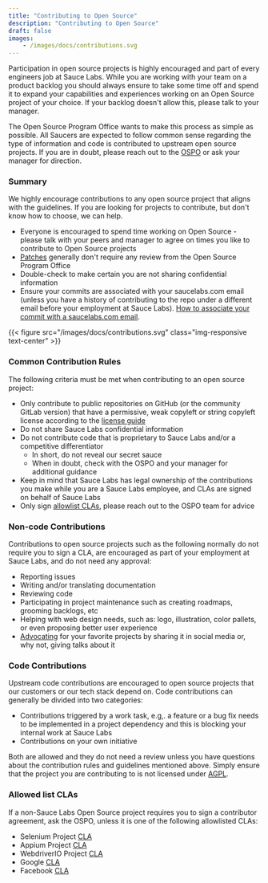 ```yaml
---
title: "Contributing to Open Source"
description: "Contributing to Open Source"
draft: false
images:
    - /images/docs/contributions.svg
---
```


Participation in open source projects is highly encouraged and part of every engineers job at Sauce Labs. While you are working with your team on a product backlog you should always ensure to take some time off and spend it to expand your capabilities and experiences working on an Open Source project of your choice. If your backlog doesn't allow this, please talk to your manager.

The Open Source Program Office wants to make this process as simple as possible. All Saucers are expected to follow common sense regarding the type of information and code is contributed to upstream open source projects. If you are in doubt, please reach out to the [OSPO](mailto:opensource@saucelabs.com) or ask your manager for direction.

### Summary

We highly encourage contributions to any open source project that aligns with the guidelines. If you are looking for projects to contribute, but don't know how to choose, we can help.

- Everyone is encouraged to spend time working on Open Source - please talk with your peers and manager to agree on times you like to contribute to Open Source projects
- [Patches](https://en.wikipedia.org/wiki/Patch_(computing)) generally don't require any review from the Open Source Program Office
- Double-check to make certain you are not sharing confidential information
- Ensure your commits are associated with your saucelabs.com email (unless you have a history of contributing to the repo under a different email before your employment at Sauce Labs). [How to associate your commit with a saucelabs.com email](https://help.github.com/articles/setting-your-email-in-git/).

{{< figure src="/images/docs/contributions.svg" class="img-responsive text-center" >}}

### Common Contribution Rules

The following criteria must be met when contributing to an open source project:

- Only contribute to public repositories on GitHub (or the community GitLab version) that have a permissive, weak copyleft or string copyleft license according to the [license guide](/docs/license-guide)
- Do not share Sauce Labs confidential information
- Do not contribute code that is proprietary to Sauce Labs and/or a competitive differentiator
  - In short, do not reveal our secret sauce
  - When in doubt, check with the OSPO and your manager for additional guidance
- Keep in mind that Sauce Labs has legal ownership of the contributions you make while you are a Sauce Labs employee, and CLAs are signed on behalf of Sauce Labs
- Only sign [allowlist CLAs](./#whitelisted-clas), please reach out to the OSPO team for advice

### Non-code Contributions

Contributions to open source projects such as the following normally do not require you to sign a CLA, are encouraged as part of your employment at Sauce Labs, and do not need any approval:

- Reporting issues
- Writing and/or translating documentation
- Reviewing code
- Participating in project maintenance such as creating roadmaps, grooming backlogs, etc
- Helping with web design needs, such as: logo, illustration, color pallets, or even proposing better user experience
- [Advocating](https://opensource.org/AdvocateCircle) for your favorite projects by sharing it in social media or, why not, giving talks about it

### Code Contributions

Upstream code contributions are encouraged to open source projects that our customers or our tech stack depend on. Code contributions can generally be divided into two categories:

- Contributions triggered by a work task, e.g,. a feature or a bug fix needs to be implemented in a project dependency and this is blocking your internal work at Sauce Labs
- Contributions on your own initiative

Both are allowed and they do not need a review unless you have questions about the contribution rules and guidelines mentioned above. Simply ensure that the project you are contributing to is not licensed under [AGPL](https://www.gnu.org/licenses/agpl-3.0.en.html).

### Allowed list CLAs

If a non-Sauce Labs Open Source project requires you to sign a contributor agreement, ask the OSPO, unless it is one of the following allowlisted CLAs:

- Selenium Project [CLA](https://gist.github.com/selenium-ci/90e5715f953d820cf3fc6f2c22f4184c#file-selenium_project_cla)
- Appium Project [CLA](https://cla.js.foundation/appium/appium)
- WebdriverIO Project [CLA](https://cla.js.foundation/webdriverio/webdriverio)
- Google [CLA](https://cla.developers.google.com/clas)
- Facebook [CLA](https://code.facebook.com/cla)
